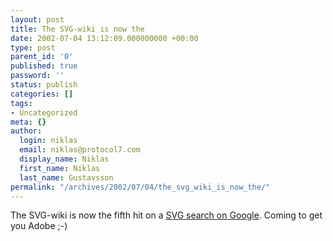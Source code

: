 ```yaml
---
layout: post
title: The SVG-wiki is now the
date: 2002-07-04 13:12:09.000000000 +00:00
type: post
parent_id: '0'
published: true
password: ''
status: publish
categories: []
tags:
- Uncategorized
meta: {}
author:
  login: niklas
  email: niklas@protocol7.com
  display_name: Niklas
  first_name: Niklas
  last_name: Gustavsson
permalink: "/archives/2002/07/04/the_svg_wiki_is_now_the/"
---
```

The SVG-wiki is now the fifth hit on a [SVG search on Google](http://www.google.com/search?q=svg). Coming to get you Adobe ;-)

